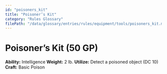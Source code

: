 ```yaml
---
id: "poisoners_kit"
title: "Poisoner’s Kit"
category: "Rules Glossary"
filePath: "/data/glossary/entries/rules/equipment/tools/poisoners_kit.md"
---
```

# Poisoner’s Kit (50 GP)
**Ability:** Intelligence 
**Weight:** 2 lb.
**Utilize:** Detect a poisoned object (DC 10)
**Craft:** Basic Poison